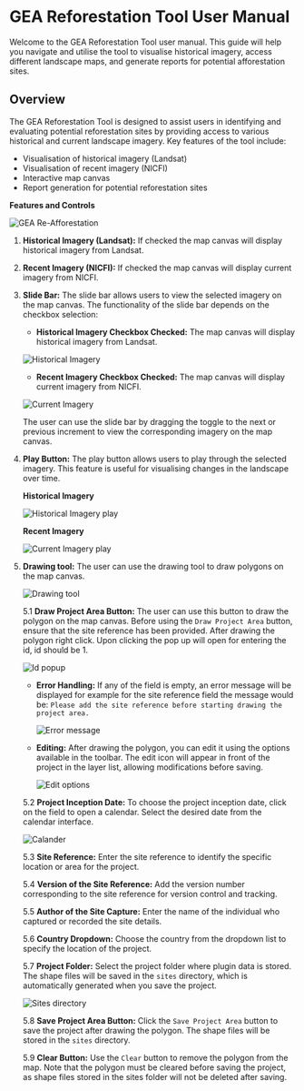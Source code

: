 # GEA Reforestation Tool User Manual

Welcome to the GEA Reforestation Tool user manual. This guide will help you navigate and utilise the tool to visualise historical imagery, access different landscape maps, and generate reports for potential afforestation sites.

## Overview

The GEA Reforestation Tool is designed to assist users in identifying and evaluating potential reforestation sites by providing access to various historical and current landscape imagery. Key features of the tool include:

- Visualisation of historical imagery (Landsat)
- Visualisation of recent imagery (NICFI)
- Interactive map canvas
- Report generation for potential reforestation sites


**Features and Controls**

![GEA Re-Afforestation](./img/complete-gea-re-afforestation-1.png)

1. **Historical Imagery (Landsat):** If checked the map canvas will display historical imagery from Landsat.

2. **Recent Imagery (NICFI):** If checked the map canvas will display current imagery from NICFI.

3. **Slide Bar:** The slide bar allows users to view the selected imagery on the map canvas. The functionality of the slide bar depends on the checkbox selection:

    - **Historical Imagery Checkbox Checked:** The map canvas will display historical imagery from Landsat.

    ![Historical Imagery](./img/complete-gea-re-afforestation-2.png)

    - **Recent Imagery Checkbox Checked:** The map canvas will display current imagery from NICFI.

    ![Current Imagery](./img/complete-gea-re-afforestation-3.png)


    The user can use the slide bar by dragging the toggle to the next or previous increment to view the corresponding imagery on the map canvas.

4. **Play Button:** The play button allows users to play through the selected imagery. This feature is useful for visualising changes in the landscape over time.

    **Historical Imagery**

    ![Historical Imagery play](./img/Landsat-working.gif)

    **Recent Imagery**

    ![Current Imagery play](./img/NICFIworking.gif)

5. **Drawing tool:** The user can use the drawing tool to draw polygons on the map canvas.
        
    ![Drawing tool](./img/complete-gea-re-afforestation-5.png)

    5.1 **Draw Project Area Button:** The user can use this button to draw the polygon on the map canvas. Before using the `Draw Project Area` button, ensure that the site reference has been provided. After drawing the polygon right click. Upon clicking the pop up will open for entering the id, id should be 1.

    ![Id popup](./img/complete-gea-re-afforestation-9.png)

    - **Error Handling:** If any of the field is empty, an error message will be displayed for example for the site reference field the message would be: `Please add the site reference before starting drawing the project area.`

        ![Error message](./img/complete-gea-re-afforestation-4.png)

    - **Editing:** After drawing the polygon, you can edit it using the options available in the toolbar. The edit icon will appear in front of the project in the layer list, allowing modifications before saving.

        ![Edit options](./img/complete-gea-re-afforestation-6.png)

    5.2 **Project Inception Date:** To choose the project inception date, click on the field to open a calendar. Select the desired date from the calendar interface.

    ![Calander](./img/complete-gea-re-afforestation-7.png)

    5.3 **Site Reference:** Enter the site reference to identify the specific location or area for the project.

    5.4 **Version of the Site Reference:** Add the version number corresponding to the site reference for version control and tracking.

    5.5 **Author of the Site Capture:** Enter the name of the individual who captured or recorded the site details.

    5.6 **Country Dropdown:** Choose the country from the dropdown list to specify the location of the project.
    
    5.7 **Project Folder:** Select the project folder where plugin data is stored. The shape files will be saved in the `sites` directory, which is automatically generated when you save the project.

    ![Sites directory](./img/complete-gea-re-afforestation-8.png)

    5.8 **Save Project Area Button:** Click the `Save Project Area` button to save the project after drawing the polygon. The shape files will be stored in the `sites` directory.

    5.9 **Clear Button:** Use the `Clear` button to remove the polygon from the map. Note that the polygon must be cleared before saving the project, as shape files stored in the sites folder will not be deleted after saving.
